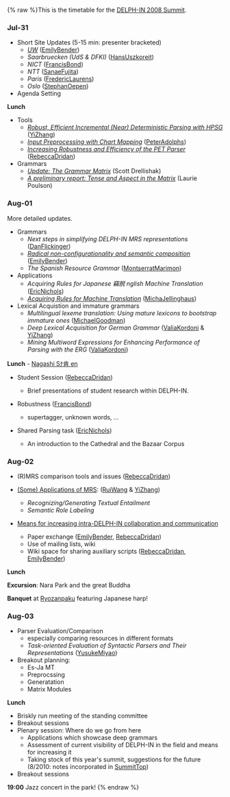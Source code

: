 {% raw %}This is the timetable for the [DELPH-IN 2008 Summit](../KyotoTop).

### Jul-31

- Short Site Updates (5-15 min: presenter bracketed)
  - *[UW](http://faculty.washington.edu/ebender/papers/DELPHIN08-UWupdate.pdf)*
([EmilyBender](../EmilyBender))
  - *Saarbruecken (UdS & DFKI)* ([HansUszkoreit](../HansUszkoreit))
  - *NICT* ([FrancisBond](../FrancisBond))
  - *NTT* ([SanaeFujita](/SanaeFujita))
  - *Paris* ([FredericLaurens](/FredericLaurens))
  - *Oslo* ([StephanOepen](../StephanOepen))
- Agenda Setting

**Lunch**

- Tools
  - *[Robust, Efficient Incremental (Near) Deterministic Parsing
with
HPSG](http://www.coli.uni-saarland.de/~yzhang/files/kyoto-zhang.pdf)*
([YiZhang](../YiZhang))
  - *[Input Preprocessing with Chart
Mapping](http://www.dfki.de/~padolphs/DELPH-IN/Chart-Mapping.pdf)*
([PeterAdolphs](../PeterAdolphs))
  - *[Increasing Robustness and Efficiency of the PET
Parser](http://www.coli.uni-saarland.de/~rdrid/robust-pet.pdf)*
([RebeccaDridan](../RebeccaDridan))
- Grammars
  - *[Update: The Grammar
Matrix](http://students.washington.edu/sfd/Drellishak%20-%20DELPH-IN%202008%20-%20Matrix%20Update.pdf)*
(Scott Drellishak)
  - *[A preliminary report: Tense and Aspect in the
Matrix](http://students.washington.edu/lpoulson/Kyotopresentation.pdf)*
(Laurie Poulson)

### Aug-01

More detailed updates.

- Grammars
  - *Next steps in simplifying DELPH-IN MRS representations*
([DanFlickinger](../DanFlickinger))
  - *[Radical non-configurationality and semantic
composition](http://faculty.washington.edu/ebender/papers/Bender-DELPHIN08.pdf)*
([EmilyBender](../EmilyBender))
  - *The Spanish Resource Grammar*
([MontserratMarimon](/MontserratMarimon))
- Applications
  - *Acquiring Rules for Japanese 竊脱 nglish Machine Translation*
([EricNichols](/EricNichols))
  - *[Acquiring Rules for Machine
Translation](http://www.coli.uni-saarland.de/~micha/delphinsummit/delphin2008.pdf)*
([MichaJellinghaus](/MichaJellinghaus))
- Lexical Acquistion and immature grammars
  - *Multilingual lexeme translation: Using mature lexicons to
bootstrap immature ones* ([MichaelGoodman](../MichaelGoodman))
  - *Deep Lexical Acquisition for German Grammar*
([ValiaKordoni](../ValiaKordoni) & [YiZhang](../YiZhang))
  - *Mining Multiword Expressions for Enhancing Performance of
Parsing with the ERG* ([ValiaKordoni](../ValiaKordoni))

**Lunch** - [Nagashi Sﾅ肯 en](http://en.wikipedia.org/wiki/Sﾅ肯en)

- Student Session ([RebeccaDridan](../RebeccaDridan))
  
  - Brief presentations of student research within DELPH-IN.
- Robustness ([FrancisBond](../FrancisBond))
  
  - supertagger, unknown words, ...
- Shared Parsing task ([EricNichols](/EricNichols))
  
  - An introduction to the Cathedral and the Bazaar Corpus

### Aug-02

- (R)MRS comparison tools and issues ([RebeccaDridan](../RebeccaDridan))
- [(Some) Applications of
MRS](http://www.coli.uni-saarland.de/~rwang/slides/delphin2008Wang.pdf):
([RuiWang](/RuiWang) & [YiZhang](../YiZhang))
  
  - *Recognizing/Generating Textual Entailment*
  - *Semantic Role Labeling*
- [Means for increasing intra-DELPH-IN collaboration and
communication](../KyotoSchedule_InterDelphinNotes)
  
  - Paper exchange ([EmilyBender](../EmilyBender),
[RebeccaDridan](../RebeccaDridan))
  - Use of mailing lists, wiki
  - Wiki space for sharing auxiliary scripts
([RebeccaDridan](../RebeccaDridan), [EmilyBender](../EmilyBender))

**Lunch**

**Excursion**: Nara Park and the great Buddha

**Banquet** at [Ryozanpaku](http://www3.to/ryozan) featuring Japanese
harp!

### Aug-03

- Parser Evaluation/Comparison
  - especially comparing resources in different formats
  - *Task-oriented Evaluation of Syntactic Parsers and Their
Representations* ([YusukeMiyao](/YusukeMiyao))
- Breakout planning:
  - Es-Ja MT
  - Preprocssing
  - Generatation
  - Matrix Modules

**Lunch**

- Briskly run meeting of the standing committee
- Breakout sessions
- Plenary session: Where do we go from here
  - Applications which showcase deep grammars
  - Assessment of current visibility of DELPH-IN in the field and
means for increasing it
  - Taking stock of this year's summit, suggestions for the future
(8/2010: notes incorporated in [SummitTop](../SummitTop))
- Breakout sessions

**19:00** Jazz concert in the park!
<update date omitted for speed>{% endraw %}